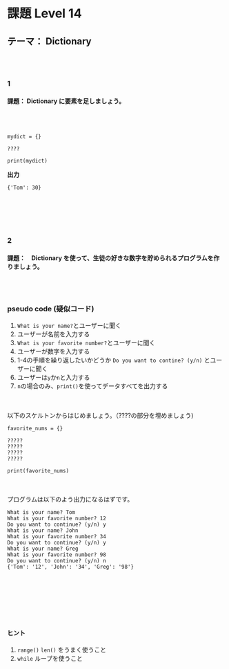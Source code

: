 # 課題  Level 14
## テーマ： Dictionary

<br></br>
### 1
#### 課題： Dictionary に要素を足しましょう。
<br></br>
```python:
mydict = {}

????

print(mydict)
```
**出力**
```python:
{'Tom': 30}
```

<br></br>
<br></br>

### 2
#### 課題：　Dictionary を使って、生徒の好きな数字を貯められるプログラムを作りましょう。
<br></br>
### pseudo code (疑似コード)
1. `What is your name?`とユーザーに聞く
2. ユーザーが名前を入力する
3. `What is your favorite number?`とユーザーに聞く
4. ユーザーが数字を入力する
5. 1-4の手順を繰り返したいかどうか `Do you want to contine? (y/n)` とユーザーに聞く
6. ユーザーは`y`か`n`と入力する
7. `n`の場合のみ、`print()`を使ってデータすべてを出力する


\
\
以下のスケルトンからはじめましょう。（????の部分を埋めましょう)
```python:
favorite_nums = {}

?????
?????
?????
?????

print(favorite_nums)
```
\
\
プログラムは以下のよう出力になるはずです。
```python:
What is your name? Tom
What is your favorite number? 12
Do you want to continue? (y/n) y
What is your name? John
What is your favorite number? 34
Do you want to continue? (y/n) y
What is your name? Greg
What is your favorite number? 98
Do you want to continue? (y/n) n
{'Tom': '12', 'John': '34', 'Greg': '98'}
```
<br></br>
<br></br>
<br></br>
#### ヒント
1. `range()` `len()` をうまく使うこと
2. `while` ループを使うこと

